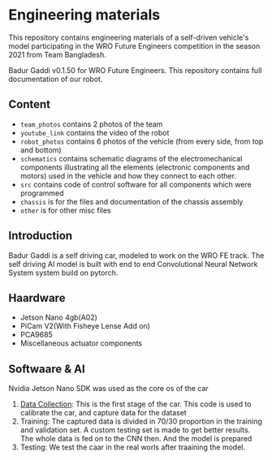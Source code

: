 Engineering materials
====

This repository contains engineering materials of a self-driven vehicle's model participating in the WRO Future Engineers competition in the season 2021 from Team Bangladesh.

Badur Gaddi v0.1.50 for WRO Future Engineers.
This repository contains full documentation of our robot. 

## Content

* `team_photos` contains 2 photos of the team
* `youtube_link` contains the video of the robot 
* `robot_photos` contains 6 photos of the vehicle (from every side, from top and bottom)
* `schematics` contains schematic diagrams of the electromechanical components illustrating all the elements (electronic components and motors) used in the vehicle and how they connect to each other.
* `src` contains code of control software for all components which were programmed
* `chassis` is for the files and documentation of the chassis assembly
* `other` is for other misc files 

## Introduction

Badur Gaddi is a self driving car, modeled to work on the WRO FE track. The self driving AI model is built with end to end Convolutional Neural Network System system build on pytorch.

## Haardware

+ Jetson Nano 4gb(A02)
+ PiCam V2(With Fisheye Lense Add on)
+ PCA9685
+ Miscellaneous actuator components

## Softwaare & AI

Nvidia Jetson Nano SDK was used as the core os of the car

1. [Data Collection](src/autopilot_data_collection.ipynb): This is the first stage of the car. This code is used to calibrate the car, and capture data for the dataset
2. Training: The captured data is divided in 70/30 proportion in the training and validation set. A custom testing set is made to get better results. The whole data is fed on to the CNN then. And the model is prepared
3. Testing: We test the caar in the real worls after traaining the model.


